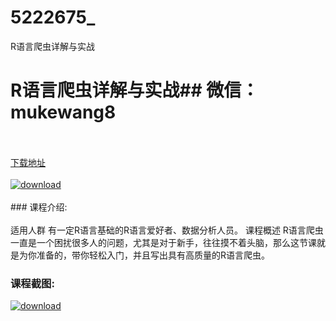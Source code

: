 # 5222675_
R语言爬虫详解与实战
# R语言爬虫详解与实战## 微信：mukewang8
<br/></br>[下载地址](http://www.36tz.cn/article/5222675 "下载地址")
<br/></br>[![download](http://36tz.cn/muke_img/2022_02_1-7-300x177.png "下载地址")](http://www.36tz.cn/article/5222675 "下载地址")
<br/></br>### 课程介绍:<br/></br>适用人群
有一定R语言基础的R语言爱好者、数据分析人员。
课程概述
R语言爬虫一直是一个困扰很多人的问题，尤其是对于新手，往往摸不着头脑，那么这节课就是为你准备的，带你轻松入门，并且写出具有高质量的R语言爬虫。

### 课程截图:
[![download](http://36tz.cn/muke_img/2022_02_2-6.png "下载地址")](http://www.36tz.cn/article/5222675 "下载地址")
